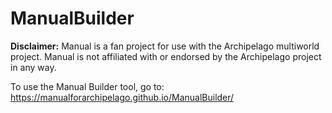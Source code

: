 # ManualBuilder

**Disclaimer:** Manual is a fan project for use with the Archipelago multiworld project. Manual is not affiliated with or endorsed by the Archipelago project in any way.

To use the Manual Builder tool, go to: https://manualforarchipelago.github.io/ManualBuilder/
